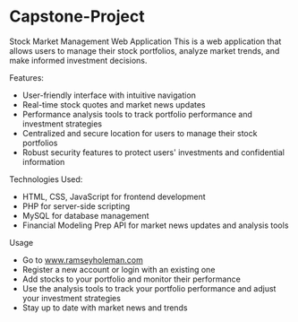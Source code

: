 # Capstone-Project
Stock Market Management Web Application
This is a web application that allows users to manage their stock portfolios, analyze market trends, and make informed investment decisions.

Features:
- User-friendly interface with intuitive navigation
- Real-time stock quotes and market news updates
- Performance analysis tools to track portfolio performance and investment strategies
- Centralized and secure location for users to manage their stock portfolios
- Robust security features to protect users' investments and confidential information

Technologies Used:
- HTML, CSS, JavaScript for frontend development
- PHP for server-side scripting
- MySQL for database management
- Financial Modeling Prep API for market news updates and analysis tools

Usage
-  Go to www.ramseyholeman.com
- Register a new account or login with an existing one
- Add stocks to your portfolio and monitor their performance
- Use the analysis tools to track your portfolio performance and adjust your investment strategies
- Stay up to date with market news and trends
